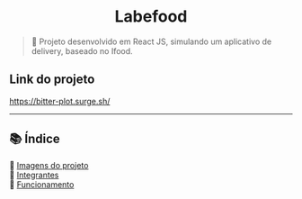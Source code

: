 <h1 align="center"> Labefood</h1>

> 🚀 Projeto desenvolvido em React JS, simulando um aplicativo de delivery, baseado no Ifood.

## Link do projeto

https://bitter-plot.surge.sh/

---

## 📚 Índice

🔖 [Imagens do projeto](pages/navegacao.md#imagens)<br>
🔖 [Integrantes](pages/navegacao.md#integrantes)<br>
🔖 [Funcionamento](pages/navegacao.md#funcionamento)<br>
